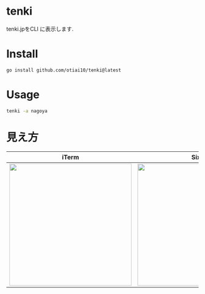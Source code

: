 tenki
==========

tenki.jpをCLI に表示します.

# Install

```sh
go install github.com/otiai10/tenki@latest
```

# Usage

```sh
tenki -a nagoya
```

# 見え方

| iTerm | Sixel | default |
|:-----:|:-----:|:-------:|
| <img width="320px" src="https://user-images.githubusercontent.com/931554/39689648-8e8520b4-5212-11e8-87e2-b0bad05f530c.png"> | <img width="320px" src="https://user-images.githubusercontent.com/10111/39798686-7d505878-539c-11e8-8671-322f495824cb.png"> | <img width="320px" src="https://cloud.githubusercontent.com/assets/931554/11038037/5940e5be-8744-11e5-94d9-4b0bc7b2f55f.png"> |

